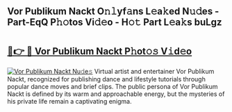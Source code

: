## Vor Publikum Nackt O𝚗𝚕yf𝚊ns L𝚎a𝚔ed N𝚞𝚍es - Part-EqQ P𝚑𝚘tos Vi𝚍𝚎o - H𝚘𝚝 Part L𝚎a𝚔s buLgz

# <h2><a href="http://kf5z7lf.oniu.top/?m=Vor+Publikum+Nackt">🔗👉 🔴 Vor Publikum Nackt P𝚑ot𝚘𝚜 V𝚒d𝚎o</a></h2>

[![Vor Publikum Nackt Nu𝚍e𝚜](https://i.imgur.com/0qMVB7G.gif)](http://kf5z7lf.oniu.top/?m=Vor+Publikum+Nackt)
Virtual artist and entertainer Vor Publikum Nackt, recognized for publishing dance and lifestyle tutorials through popular dance moves and brief clips. The public persona of Vor Publikum Nackt is defined by its warm and approachable energy, but the mysteries of his private life remain a captivating enigma.  

